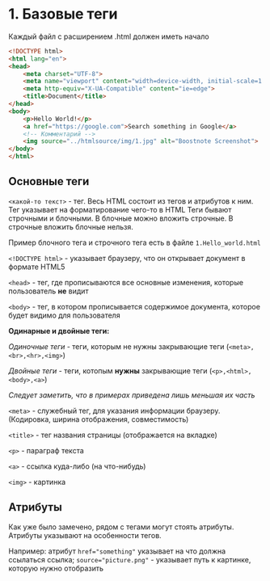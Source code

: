  # 1. Базовые теги
  
  Каждый файл с расширением .html должен иметь начало
  
  ```html
  <!DOCTYPE html>
  <html lang="en">
  <head>
      <meta charset="UTF-8">
      <meta name="viewport" content="width=device-width, initial-scale=1.0">
      <meta http-equiv="X-UA-Compatible" content="ie=edge">
      <title>Document</title>
  </head>
  <body>
      <p>Hello World!</p>
      <a href="https://google.com">Search something in Google</a>
      <!-- Комментарий -->
      <img source="../htmlsource/img/1.jpg" alt="Boostnote Screenshot">
  </body>
  </html>
  ```
  
  ## Основные теги
  `<какой-то текст>` - тег. Весь HTML состоит из тегов и атрибутов к ним. Тег указывает на форматирование чего-то в HTML
  Теги бывают строчными и блочными. В блочные можно вложить строчные. В строчные вложить блочные нельзя.
  
  Пример блочного тега и строчного тега есть в файле `1.Hello_world.html`
  
  `<!DOCTYPE html>` - указывает браузеру, что он открывает документ в формате HTML5
  
  `<head>` - тег, где прописываются все основные изменения, которые пользователь **не** видит
  
  `<body>` - тег, в котором прописывается содержимое документа, которое будет видимо для пользователя
  
  **Одинарные и двойные теги:**
  
  *Одиночные теги* - теги, которым не нужны закрывающие теги (`<meta>,<br>,<hr>,<img>`)
  
  *Двойные теги* - теги, котопым **нужны** закрывающие теги (`<p>,<html>,<body>,<a>`)
  
  *Следует заметить, что в примерах приведена лишь меньшая их часть*
  
  `<meta>` - служебный тег, для указания информации браузеру. (Кодировка, ширина отображения, совместимость)
  
  `<title>` - тег названия страницы (отображается на вкладке)
  
  `<p>` - параграф текста
  
  `<a>` - ссылка куда-либо (на что-нибудь)
  
  `<img>` - картинка
  
  ## Атрибуты
  Как уже было замечено, рядом с тегами могут стоять атрибуты. Атрибуты указывают на особенности тегов.
  
  Например: атрибут `href="something"` указывает на что должна ссылаться ссылка; `source="picture.png"` - указывает путь к картинке, которую нужно отобразить
